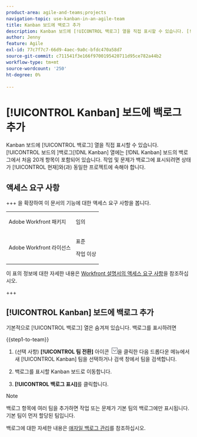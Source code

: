 ```yaml
---
product-area: agile-and-teams;projects
navigation-topic: use-kanban-in-an-agile-team
title: Kanban 보드에 백로그 추가
description: Kanban 보드에 [!UICONTROL 백로그] 열을 직접 표시할 수 있습니다. [!UICONTROL 보드의 ]백로그 [!DNL Kanban]  열에는  [!DNL Kanban] 보드의 백로그에서 처음 20개 항목이 포함되어 있습니다. 작업 및 문제가 백로그에 표시되려면 상태가 현재와 동일한 프로젝트에 속해 있어야 합니다.
author: Jenny
feature: Agile
exl-id: 77c7f7c7-66d9-4aec-9a0c-bfdc470a58d7
source-git-commit: c711541f3e166f9700195420711d95ce782a44b2
workflow-type: tm+mt
source-wordcount: '250'
ht-degree: 0%

---
```


# [!UICONTROL Kanban] 보드에 백로그 추가

Kanban 보드에 [!UICONTROL 백로그] 열을 직접 표시할 수 있습니다. [!UICONTROL  보드의 ]백로그[!DNL Kanban] 열에는 [!DNL Kanban] 보드의 백로그에서 처음 20개 항목이 포함되어 있습니다. 작업 및 문제가 백로그에 표시되려면 상태가 [!UICONTROL 현재]와(과) 동일한 프로젝트에 속해야 합니다.

## 액세스 요구 사항

+++ 을 확장하여 이 문서의 기능에 대한 액세스 요구 사항을 봅니다.

<table style="table-layout:auto"> 
 <col> 
 </col> 
 <col> 
 </col> 
 <tbody> 
  <tr> 
   <td role="rowheader">Adobe Workfront 패키지</td> 
   <td> <p>임의</p> </td> 
  </tr> 
  <tr> 
   <td role="rowheader">Adobe Workfront 라이선스</td> 
   <td> <p>표준</p> 
   <p>작업 이상</p> </td> 
  </tr>
 </tbody> 
</table>

이 표의 정보에 대한 자세한 내용은 [Workfront 설명서의 액세스 요구 사항](/help/quicksilver/administration-and-setup/add-users/access-levels-and-object-permissions/access-level-requirements-in-documentation.md)을 참조하십시오.

+++

## [!UICONTROL Kanban] 보드에 백로그 추가

기본적으로 [!UICONTROL 백로그] 열은 숨겨져 있습니다. 백로그를 표시하려면

{{step1-to-team}}

1. (선택 사항) **[!UICONTROL 팀 전환]** 아이콘 ![팀 전환 아이콘](assets/switch-team-icon.png)을 클릭한 다음 드롭다운 메뉴에서 새 [!UICONTROL Kanban] 팀을 선택하거나 검색 창에서 팀을 검색합니다.

1. 백로그를 표시할 Kanban 보드로 이동합니다.
1. **[!UICONTROL 백로그 표시]**&#x200B;를 클릭합니다.

>[!NOTE]
>
>백로그 항목에 여러 팀을 추가하면 작업 또는 문제가 기본 팀의 백로그에만 표시됩니다. 기본 팀이 먼저 할당된 팀입니다.

백로그에 대한 자세한 내용은 [애자일 백로그 관리](../../agile/work-in-an-agile-environment/manage-the-agile-backlog.md)를 참조하십시오.
